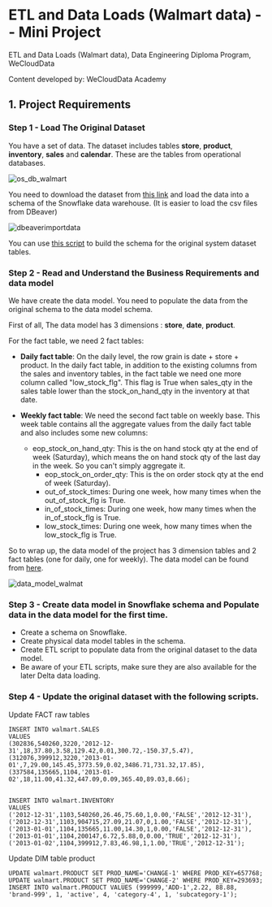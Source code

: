 # ETL and Data Loads (Walmart data) -- Mini Project

ETL and Data Loads (Walmart data), Data Engineering Diploma Program, WeCloudData

Content developed by: WeCloudData Academy

## 1. Project Requirements

### Step 1 - Load The Original Dataset

You have a set of data. The dataset includes tables **store**, **product**, **inventory**, **sales** and **calendar**. These are the tables from operational databases.

![os_db_walmart](https://user-images.githubusercontent.com/108837052/201822898-b317b912-ab73-44b8-b401-030b476ec971.jpg)

You need to download the dataset from [this link](https://s3.amazonaws.com/weclouddata/data/walmart%20raw%20data.zip) and load the data into a schema of the Snowflake data warehouse. (It is easier to load the csv files from DBeaver)

![dbeaverimportdata](https://user-images.githubusercontent.com/108837052/201823064-f7225db3-bcad-49ab-b210-ca5cbb43e935.png)

You can use [this script](https://s3.amazonaws.com/weclouddata/data/data/build_os_db.sql) to build the schema for the original system dataset tables.

### Step 2 - Read and Understand the Business Requirements and data model

We have create the data model. You need to populate the data from the original schema to the data model schema. 

First of all, The data model has 3 dimensions : **store**, **date**, **product**.

For the fact table, we need 2 fact tables:

* **Daily fact table**: On the daily level, the row grain is date + store + product. In the daily fact table, in addition to the existing columns from the sales and inventory tables, in the fact table we need one more column called "low_stock_flg". This flag is True when sales_qty in the sales table lower than the stock_on_hand_qty in the inventory at that date.

* **Weekly fact table**: We need the second fact table on weekly base. This week table contains all the aggregate values from the daily fact table and also includes some new columns:
  * eop_stock_on_hand_qty: This is the on hand stock qty at the end of week (Saturday), which means the on hand stock qty of the last day in the week. So you can't simply aggregate it.
    * eop_stock_on_order_qty: This is the on order stock qty at the end of week (Saturday).
    * out_of_stock_times: During one week, how many times when the out_of_stock_flg is True.
    * in_of_stock_times: During one week, how many times when the in_of_stock_flg is True.
    * low_stock_times: During one week, how many times when the low_stock_flg is True. 

So to wrap up, the data model of the project has 3 dimension tables and 2 fact tables (one for daily, one for weekly). The data model can be found from [here](https://docs.google.com/spreadsheets/d/13IS-LuFUzr2_mO6Ea3WFViuHQOYbhtCFUN62xQtbaIA/edit?usp=sharing). 

![data_model_walmat](https://user-images.githubusercontent.com/108837052/201823703-e1af2176-bd43-4f1d-9901-43a95f3a70a8.jpg)

### Step 3 - Create data model in Snowflake schema and Populate data in the data model for the first time.

* Create a schema on Snowflake.
* Create physical data model tables in the schema.
* Create ETL script to populate data from the original dataset to the data model.
* Be aware of your ETL scripts, make sure they are also available for the later Delta data loading. 


### Step 4 - Update the original dataset with the following scripts.

Update FACT raw tables

    INSERT INTO walmart.SALES
    VALUES
    (302836,540260,3220,'2012-12-31',18,37.80,3.58,129.42,0.01,300.72,-150.37,5.47),
    (312076,399912,3220,'2013-01-01',7,29.00,145.45,3773.59,0.02,3486.71,731.32,17.85),
    (337584,135665,1104,'2013-01-02',18,11.00,41.32,447.09,0.09,365.40,89.03,8.66);


    INSERT INTO walmart.INVENTORY
    VALUES
    ('2012-12-31',1103,540260,26.46,75.60,1,0.00,'FALSE','2012-12-31'),
    ('2012-12-31',1103,904715,27.09,21.07,0,1.00,'FALSE','2012-12-31'),
    ('2013-01-01',1104,135665,11.00,14.30,1,0.00,'FALSE','2012-12-31'),
    ('2013-01-01',1104,200147,6.72,5.88,0,0.00,'TRUE','2012-12-31'),
    ('2013-01-02',1104,399912,7.83,46.98,1,1.00,'TRUE','2012-12-31');


Update DIM table product

    UPDATE walmart.PRODUCT SET PROD_NAME='CHANGE-1' WHERE PROD_KEY=657768;
    UPDATE walmart.PRODUCT SET PROD_NAME='CHANGE-2' WHERE PROD_KEY=293693;
    INSERT INTO walmart.PRODUCT VALUES (999999,'ADD-1',2.22, 88.88, 'brand-999', 1, 'active', 4, 'category-4', 1, 'subcategory-1');
    
